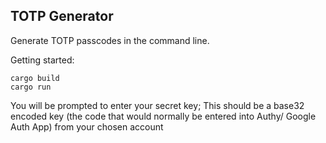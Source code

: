 ## TOTP Generator

Generate TOTP passcodes in the command line.

Getting started:
```
cargo build
cargo run
```

You will be prompted to enter your secret key;
This should be a base32 encoded key (the code that would normally be entered into Authy/ Google Auth App) from your chosen account
